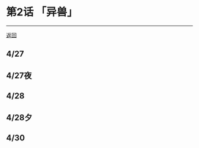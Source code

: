 # 第2话 「异兽」

---

[返回](/game/TokyoXanadu/README.md#东京幻都ex)

## 4/27

## 4/27夜

## 4/28

## 4/28夕

## 4/30
